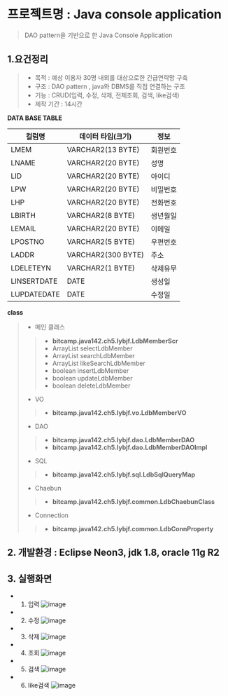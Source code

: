 # 프로젝트명 : **Java console application**
> DAO pattern을 기반으로 한 Java Console Application

## 1.요건정리
> - 목적 :  예상 이용자 30명 내외를 대상으로한 긴급연락망 구축
> - 구조 : DAO pattern , java와 DBMS를 직접 연결하는 구조
> - 기능 : CRUD(입력, 수정, 삭제, 전체조회, 검색, like검색)
> - 제작 기간 : 14시간

**DATA BASE TABLE**

컬럼명				|	데이터 타입(크기)		|	정보
----- 				|	--------							|	---
LMEM				|	VARCHAR2(13 BYTE)	|	회원번호
LNAME			|	VARCHAR2(20 BYTE)	|	성명
LID					|	VARCHAR2(20 BYTE)	|	아이디
LPW					|	VARCHAR2(20 BYTE)	|	비밀번호
LHP					|	VARCHAR2(20 BYTE)	|	전화번호
LBIRTH			|	VARCHAR2(8 BYTE)		|	생년월일
LEMAIL			|	VARCHAR2(20 BYTE)	|	이메일
LPOSTNO		|	VARCHAR2(5 BYTE) 	|	우편번호
LADDR				|	VARCHAR2(300 BYTE)	|	주소
LDELETEYN		|	VARCHAR2(1 BYTE)		|	삭제유무
LINSERTDATE	|	DATE							|	생성일
LUPDATEDATE	|	DATE							|	수정일


**class**
> - 메인 클래스
>> -  **bitcamp.java142.ch5.lybjf.LdbMemberScr**
>> -  ArrayList<LdbMemberVO> selectLdbMember
>> - ArrayList<LdbMemberVO> searchLdbMember
>> - ArrayList<LdbMemberVO> likeSearchLdbMember
>> - boolean insertLdbMember
>> - boolean updateLdbMember
>> - boolean deleteLdbMember
> - VO
>> - **bitcamp.java142.ch5.lybjf.vo.LdbMemberVO**
> - DAO
>> - **bitcamp.java142.ch5.lybjf.dao.LdbMemberDAO**
>> - **bitcamp.java142.ch5.lybjf.dao.LdbMemberDAOImpl**
> - SQL
>> - **bitcamp.java142.ch5.lybjf.sql.LdbSqlQueryMap**
> - Chaebun
>> - **bitcamp.java142.ch5.lybjf.common.LdbChaebunClass**
> - Connection
>> - **bitcamp.java142.ch5.lybjf.common.LdbConnProperty**

## 2. 개발환경 : Eclipse Neon3, jdk 1.8, oracle 11g R2

## 3. 실행화면
- 1. 입력
![image](https://user-images.githubusercontent.com/62315622/83327039-e1d68700-a2b3-11ea-84f3-95bbae4428d8.png)

- 2. 수정
![image](https://user-images.githubusercontent.com/62315622/83327067-15b1ac80-a2b4-11ea-97f9-518df78b91f0.png)

- 3. 삭제
![image](https://user-images.githubusercontent.com/62315622/83326199-dcc20980-a2ac-11ea-8711-95915c4f5b42.png)


- 4. 조회
![image](https://user-images.githubusercontent.com/62315622/83326060-fdd62a80-a2ab-11ea-9704-4a1effd7ce49.png)


- 5. 검색
![image](https://user-images.githubusercontent.com/62315622/83327120-8ce74080-a2b4-11ea-880c-bc8a9651eaeb.png)


- 6. like검색
![image](https://user-images.githubusercontent.com/62315622/83327129-aab4a580-a2b4-11ea-8bcf-8d159d532c4c.png)


